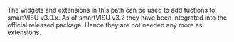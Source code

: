The widgets and extensions in this path can be used to add fuctions to smartVISU v3.0.x.
As of smartVISU v3.2 they have been integrated into the official released package. 
Hence they are not needed any more as extensions.
